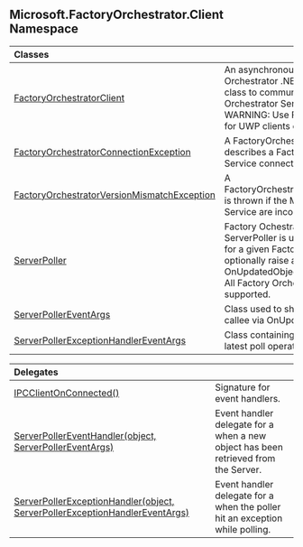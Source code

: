## Microsoft.FactoryOrchestrator.Client Namespace

| Classes | |
| :--- | :--- |
| [FactoryOrchestratorClient](Microsoft_FactoryOrchestrator_Client_FactoryOrchestratorClient.md 'Microsoft.FactoryOrchestrator.Client.FactoryOrchestratorClient') | An asynchronous class for Factory Orchestrator .NET clients. Use instances of this class to communicate with Factory Orchestrator Service(s).<br/>WARNING: Use FactoryOrchestratorUWPClient for UWP clients or your UWP app will crash!<br/> |
| [FactoryOrchestratorConnectionException](Microsoft_FactoryOrchestrator_Client_FactoryOrchestratorConnectionException.md 'Microsoft.FactoryOrchestrator.Client.FactoryOrchestratorConnectionException') | A FactoryOrchestratorConnectionException describes a Factory Orchestrator Client-Service connection issue.<br/> |
| [FactoryOrchestratorVersionMismatchException](Microsoft_FactoryOrchestrator_Client_FactoryOrchestratorVersionMismatchException.md 'Microsoft.FactoryOrchestrator.Client.FactoryOrchestratorVersionMismatchException') | A FactoryOrchestratorVersionMismatchException is thrown if the Major versions of the Client and Service are incompatable.<br/> |
| [ServerPoller](Microsoft_FactoryOrchestrator_Client_ServerPoller.md 'Microsoft.FactoryOrchestrator.Client.ServerPoller') | Factory Ochestrator uses a polling model. ServerPoller is used to create a polling thread for a given Factory Ochestrator GUID. It can optionally raise a ServerPollerEvent event via OnUpdatedObject.<br/>All Factory Orchestrator GUID types are supported.<br/> |
| [ServerPollerEventArgs](Microsoft_FactoryOrchestrator_Client_ServerPollerEventArgs.md 'Microsoft.FactoryOrchestrator.Client.ServerPollerEventArgs') | Class used to share the new object with the callee via OnUpdatedObject. <br/> |
| [ServerPollerExceptionHandlerEventArgs](Microsoft_FactoryOrchestrator_Client_ServerPollerExceptionHandlerEventArgs.md 'Microsoft.FactoryOrchestrator.Client.ServerPollerExceptionHandlerEventArgs') | Class containing the exception thrown from the latest poll operation.<br/> |

| Delegates | |
| :--- | :--- |
| [IPCClientOnConnected()](Microsoft_FactoryOrchestrator_Client_IPCClientOnConnected().md 'Microsoft.FactoryOrchestrator.Client.IPCClientOnConnected()') | Signature for event handlers.<br/> |
| [ServerPollerEventHandler(object, ServerPollerEventArgs)](Microsoft_FactoryOrchestrator_Client_ServerPollerEventHandler(object_Microsoft_FactoryOrchestrator_Client_ServerPollerEventArgs).md 'Microsoft.FactoryOrchestrator.Client.ServerPollerEventHandler(object, Microsoft.FactoryOrchestrator.Client.ServerPollerEventArgs)') | Event handler delegate for a when a new object has been retrieved from the Server.<br/> |
| [ServerPollerExceptionHandler(object, ServerPollerExceptionHandlerEventArgs)](Microsoft_FactoryOrchestrator_Client_ServerPollerExceptionHandler(object_Microsoft_FactoryOrchestrator_Client_ServerPollerExceptionHandlerEventArgs).md 'Microsoft.FactoryOrchestrator.Client.ServerPollerExceptionHandler(object, Microsoft.FactoryOrchestrator.Client.ServerPollerExceptionHandlerEventArgs)') | Event handler delegate for a when the poller hit an exception while polling.<br/> |
